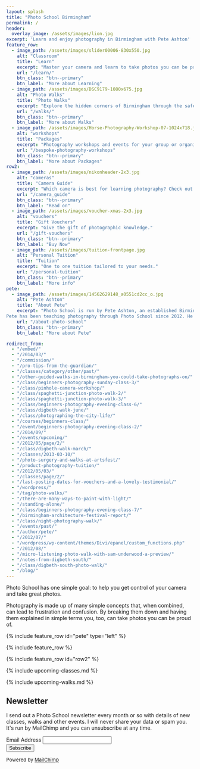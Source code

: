 ```yaml
---
layout: splash
title: "Photo School Birmingham"
permalink: /
header:
  overlay_image: /assets/images/lion.jpg
excerpt: 'Learn and enjoy photography in Birmingham with Pete Ashton'
feature_row:
  - image_path: /assets/images/slider00006-830x550.jpg
    alt: "Classroom"
    title: "Learn"
    excerpt: "Master your camera and learn to take photos you can be proud of. Photo School specialises in helping beginners understand the basics."
    url: "/learn/"
    btn_class: "btn--primary"
    btn_label: "More about Learning"
  - image_path: /assets/images/DSC9179-1080x675.jpg
    alt: "Photo Walks"
    title: "Photo Walks"
    excerpt: "Explore the hidden corners of Birmingham through the safety and inspiration of a group photo walk."
    url: "/walks/"
    btn_class: "btn--primary"
    btn_label: "More about Walks"
  - image_path: /assets/images/Horse-Photography-Workshop-07-1024x718.jpg
    alt: "workshops"
    title: "Packages"
    excerpt: "Photography workshops and events for your group or organisation, tailored to your specific needs."
    url: "/bespoke-photography-workshops"
    btn_class: "btn--primary"
    btn_label: "More about Packages"
row2:
  - image_path: /assets/images/nikonheader-2x3.jpg
    alt: "cameras"
    title: "Camera Guide"
    excerpt: "Which camera is best for learning photography? Check out my guide for beginners."
    url: "/camera_guide"
    btn_class: "btn--primary"
    btn_label: "Read on"
  - image_path: /assets/images/voucher-xmas-2x3.jpg
    alt: "vouchers"
    title: "Gift Vouchers"
    excerpt: "Give the gift of photographic knowledge."
    url: "/gift-vouchers"
    btn_class: "btn--primary"
    btn_label: "Buy Now"
  - image_path: /assets/images/tuition-frontpage.jpg
    alt: "Personal Tuition"
    title: "Tuition"
    excerpt: "One to one tuition tailored to your needs."
    url: "/personal-tuition"
    btn_class: "btn--primary"
    btn_label: "More info"
pete:
  - image_path: /assets/images/14562629148_a0551cd2cc_o.jpg
    alt: "Pete Ashton"
    title: "About Pete"
    excerpt: "Photo School is run by Pete Ashton, an established Birmingham artist, photographer and trainer.<br><br>
Pete has been teaching photography through Photo School since 2012. He specialises in teaching beginners and particularly enjoys the challenge of explaining complex concepts in simple terms."
    url: "/about-photo-school"
    btn_class: "btn--primary"
    btn_label: "More about Pete"

redirect_from: 
  - "/embed/"
  - "/2014/03/"
  - "/commission/"
  - "/pro-tips-from-the-guardian/"
  - "/classes/category/other/past/"
  - "/other-guided-walks-in-birmingham-you-could-take-photographs-on/"
  - "/class/beginners-photography-sunday-class-3/"
  - "/class/pinhole-camera-workshop/"
  - "/class/spaghetti-junction-photo-walk-2/"
  - "/class/spaghetti-junction-photo-walk-3/"
  - "/class/beginners-photography-evening-class-6/"
  - "/class/digbeth-walk-june/"
  - "/class/photographing-the-city-life/"
  - "/courses/beginners-class/"
  - "/event/beginners-photography-evening-class-2/"
  - "/2014/09/"
  - "/events/upcoming/"
  - "/2012/05/page/2/"
  - "/class/digbeth-walk-march/"
  - "/classes/2013-03-10/"
  - "/photo-surgery-and-walks-at-artsfest/"
  - "/product-photography-tuition/"
  - "/2012/05/03/"
  - "/classes/page/2/"
  - "/last-posting-dates-for-vouchers-and-a-lovely-testimonial/"
  - "/wordpress/"
  - "/tag/photo-walks/"
  - "/there-are-many-ways-to-paint-with-light/"
  - "/standing-alone/"
  - "/class/beginners-photography-evening-class-7/"
  - "/birmingham-architecture-festival-report/"
  - "/class/night-photography-walk/"
  - "/events/past/"
  - "/author/pete/"
  - "/2012/07/"
  - "/wordpress/wp-content/themes/Divi/epanel/custom_functions.php"
  - "/2012/08/"
  - "/micro-listening-photo-walk-with-sam-underwood-a-preview/"
  - "/notes-from-digbeth-south/"
  - "/class/digbeth-south-photo-walk/"
  - "/blog/"
---
```


Photo School has one simple goal: to help you get control of your camera and take great photos.

Photography is made up of many simple concepts that, when combined, can lead to frustration and confusion. By breaking them down and having them explained in simple terms you, too, can take photos you can be proud of.


{% include feature_row id="pete" type="left" %}

{% include feature_row %}

{% include feature_row id="row2" %}

{% include upcoming-classes.md %}

{% include upcoming-walks.md %}

## Newsletter

I send out a Photo School newsletter every month or so with details of new classes, walks and other events. I will never share your data or spam you. It's run by MailChimp and you can unsubscribe at any time.

<link href="//cdn-images.mailchimp.com/embedcode/classic-081711.css" rel="stylesheet" type="text/css"> <div id="mc_embed_signup"> <form action="//photo-school.us2.list-manage.com/subscribe/post?u=7831fcef470b0e8f86ec0af40&id=9a536a32c0" method="post" id="mc-embedded-subscribe-form" name="mc-embedded-subscribe-form" class="validate" target="_blank" novalidate>     <div id="mc_embed_signup_scroll"> <div class="mc-field-group"> 	<label for="mce-EMAIL">Email Address </label> 	<input type="email" value="" name="EMAIL" class="required email" id="mce-EMAIL"> </div>  <div id="mce-responses" class="clear"> 		<div class="response" id="mce-error-response" style="display:none"></div> 		<div class="response" id="mce-success-response" style="display:none"></div> 	</div>    <!-- real people should not fill this in and expect good things - do not remove this or risk form bot signups-->     <div style="position: absolute; left: -5000px;"><input type="text" name="b_7831fcef470b0e8f86ec0af40_9a536a32c0" tabindex="-1" value=""></div>     <div class="clear"><input type="submit" value="Subscribe" name="subscribe" id="mc-embedded-subscribe" class="button"></div>   <p style="font-size:small;">Powered by <a href="http://eepurl.com/Ad_F9" title="MailChimp - email marketing made easy and fun">MailChimp</a></p>  </div> </form> </div> <script type='text/javascript' src='//s3.amazonaws.com/downloads.mailchimp.com/js/mc-validate.js'></script><script type='text/javascript'>(function($) {window.fnames = new Array(); window.ftypes = new Array();fnames[0]='EMAIL';ftypes[0]='email';}(jQuery));var $mcj = jQuery.noConflict(true);</script> <!--End mc_embed_signup-->

